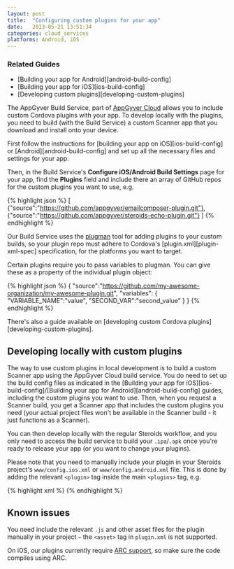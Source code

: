 ```yaml
---
layout: post
title:  "Configuring custom plugins for your app"
date:   2013-05-21 13:51:34
categories: cloud_services
platforms: Android, iOS
---
```


### Related Guides
* [Building your app for Android][android-build-config]
* [Building your app for iOS][ios-build-config]
* [Developing custom plugins][developing-custom-plugins]

The AppGyver Build Service, part of [AppGyver Cloud](http://cloud.appgyver.com) allows you to include custom Cordova plugins with your app. To develop locally with the plugins, you need to build (with the Build Service) a custom Scanner app that you download and install onto your device.

First follow the instructions for [building your app on iOS][ios-build-config] or [Android][android-build-config] and set up all the necessary files and settings for your app.

Then, in the Build Service's **Configure iOS/Android Build Settings** page for your app, find the **Plugins** field and include there an array of GitHub repos for the custom plugins you want to use, e.g.

{% highlight json %}
[
  {"source":"https://github.com/appgyver/emailcomposer-plugin.git"},
  {"source":"https://github.com/appgyver/steroids-echo-plugin.git"}
]
{% endhighlight %}

Our Build Service uses the [plugman](https://github.com/apache/cordova-plugman) tool for adding plugins to your custom builds, so your plugin repo must adhere to Cordova's [plugin.xml][plugin-xml-spec] specification, for the platforms you want to target.

Certain plugins require you to pass variables to plugman. You can give these as a property of the individual plugin object:

{% highlight json %}
{
  "source":"https://github.com/my-awesome-organization/my-awesome-plugin.git",
  "variables": {
    "VARIABLE_NAME":"value",
    "SECOND_VAR":"second_value"
  }
}
{% endhighlight %}

There's also a guide available on [developing custom Cordova plugins][developing-custom-plugins].

## Developing locally with custom plugins

The way to use custom plugins in local development is to build a custom Scanner app using the AppGyver Cloud build service. You do need to set up the build config files as indicated in the [Building your app for iOS][ios-build-config]/[Building your app for Android][android-build-config] guides, including the custom plugins you want to use. Then, when you request a Scanner build, you get a Scanner app that includes the custom plugins you need (your actual project files won't be available in the Scanner build - it just functions as a Scanner).

You can then develop locally with the regular Steroids workflow, and you only need to access the build service to build your `.ipa`/`.apk` once you're ready to release your app (or you want to change your plugins).

Please note that you need to manually include your plugin in your Steroids project's `www/config.ios.xml` or `www/config.android.xml` file. This is done by adding the relevant `<plugin>` tag inside the main `<plugins>` tag, e.g.

{% highlight xml %}
<plugins>
  <plugin name="Echo" value="com.appgyver.plugin.Echo" />
</plugins>
{% endhighlight %}

## Known issues

You need include the relevant `.js` and other asset files for the plugin manually in your project – the `<asset>` tag in `plugin.xml` is not supported.

On iOS, our plugins currently require [ARC support](https://developer.apple.com/library/ios/releasenotes/ObjectiveC/RN-TransitioningToARC/Introduction/Introduction.html), so make sure the code compiles using ARC.
